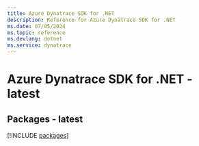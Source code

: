 ```yaml
---
title: Azure Dynatrace SDK for .NET
description: Reference for Azure Dynatrace SDK for .NET
ms.date: 07/05/2024
ms.topic: reference
ms.devlang: dotnet
ms.service: dynatrace
---
```

# Azure Dynatrace SDK for .NET - latest
## Packages - latest
[!INCLUDE [packages](dynatrace-index.md)]